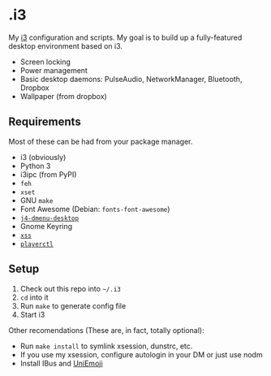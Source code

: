 .i3
===
My [i3](http://i3wm.org/) configuration and scripts. My goal is to build up a fully-featured desktop environment based on i3.

* Screen locking
* Power management
* Basic desktop daemons: PulseAudio, NetworkManager, Bluetooth, Dropbox
* Wallpaper (from dropbox)

Requirements
------------
Most of these can be had from your package manager.

* i3 (obviously)
* Python 3
* i3ipc (from PyPI)
* `feh`
* `xset`
* GNU `make`
* Font Awesome (Debian: `fonts-font-awesome`)
* [`j4-dmenu-desktop`](https://github.com/enkore/j4-dmenu-desktop)
* Gnome Keyring
* [`xss`](http://woozle.org/~neale/src/xss.html)
* [`playerctl`](https://github.com/acrisci/playerctl)

Setup
-----

1. Check out this repo into `~/.i3`
2. `cd` into it
3. Run `make` to generate config file
4. Start i3

Other recomendations (These are, in fact, totally optional):

* Run `make install` to symlink xsession, dunstrc, etc.
* If you use my xsession, configure autologin in your DM or just use nodm
* Install IBus and [UniEmoji](https://github.com/lalomartins/ibus-uniemoji)
